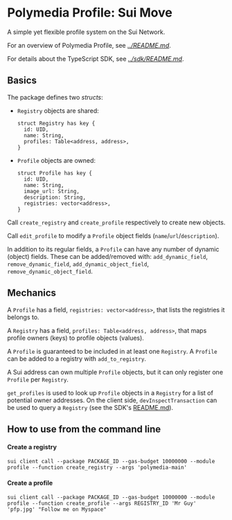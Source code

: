 # Polymedia Profile: Sui Move

A simple yet flexible profile system on the Sui Network.

For an overview of Polymedia Profile, see _[../README.md](../README.md)_.

For details about the TypeScript SDK, see _[../sdk/README.md](../sdk/README.md)_.

## Basics

The package defines two _structs_:

- `Registry` objects are shared:
  ```
  struct Registry has key {
    id: UID,
    name: String,
    profiles: Table<address, address>,
  }
  ```
- `Profile` objects are owned:
  ```
  struct Profile has key {
    id: UID,
    name: String,
    image_url: String,
    description: String,
    registries: vector<address>,
  }
  ```

Call `create_registry` and `create_profile` respectively to create new objects.

Call `edit_profile` to modify a `Profile` object fields (`name`/`url`/`description`).

In addition to its regular fields, a `Profile` can have any number of dynamic (object) fields. These can be added/removed with: `add_dynamic_field`, `remove_dynamic_field`, `add_dynamic_object_field`, `remove_dynamic_object_field`.

## Mechanics

A `Profile` has a field, `registries: vector<address>`, that lists the registries it belongs to.

A `Registry` has a field, `profiles: Table<address, address>`, that maps profile owners (keys) to profile objects (values).

A `Profile` is guaranteed to be included in at least one `Registry`. A `Profile` can be added to a registry with `add_to_registry`.

A Sui address can own multiple `Profile` objects, but it can only register one `Profile` per `Registry`.

`get_profiles` is used to look up `Profile` objects in a `Registry` for a list of potential owner addresses. On the client side, `devInspectTransaction` can be used to query a `Registry` (see the SDK's [README.md](../sdk/README.md)).

## How to use from the command line
#### Create a registry
```
sui client call --package PACKAGE_ID --gas-budget 10000000 --module profile --function create_registry --args 'polymedia-main'
```
#### Create a profile
```
sui client call --package PACKAGE_ID --gas-budget 10000000 --module profile --function create_profile --args REGISTRY_ID 'Mr Guy' 'pfp.jpg' "Follow me on Myspace"
```
